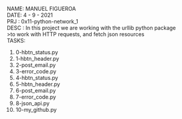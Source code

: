 NAME: MANUEL FIGUEROA\
DATE: 4 - 9 - 2021\
PRJ : 0x11-python-network_1 \
DESC : In this project we are working with the urllib python package\
    >to work with HTTP requests, and fetch json resources \
TASKS:
1. 0-hbtn_status.py
2. 1-hbtn_header.py
3. 2-post_email.py
4. 3-error_code.py
5. 4-hbtn_status.py
6. 5-hbtn_header.py
7. 6-post_email.py
8. 7-error_code.py
9. 8-json_api.py
10. 10-my_github.py